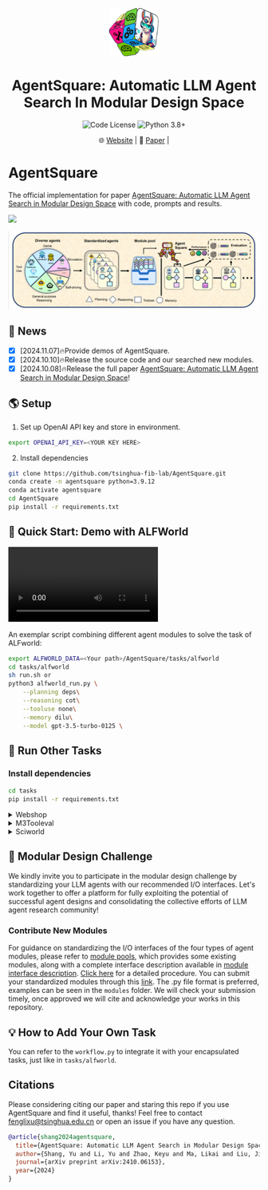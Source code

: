 <div align="center">
<img src="pics/logo1.png" style="width: 20%;height: 10%">
<h1> AgentSquare: Automatic LLM Agent Search In Modular Design Space </h1>
</div>
<div align="center">
  
![Code License](https://img.shields.io/badge/Code%20License-Apache--2.0-blue.svg)
![Python 3.8+](https://img.shields.io/badge/python-3.9.12-blue.svg)

</div>
<div align="center">
  <!-- <a href="#model">Model</a> • -->
  🌐 <a href="https://tsinghua-fib-lab.github.io/AgentSquare_website">Website</a> |
  📃 <a href="https://arxiv.org/abs/2410.06153">Paper</a> |
  
</div>

# AgentSquare
The official implementation for paper [AgentSquare: Automatic LLM Agent Search in Modular Design Space](https://arxiv.org/abs/2410.06153) with code, prompts and results.

<p float="left">
  <img src="pics/demo-v2.gif">
</p>

![intro](pics/intro.png)

## 🎉 News
- [x] [2024.11.07]🔥Provide demos of AgentSquare.
- [x] [2024.10.10]🔥Release the source code and our searched new modules.
- [x] [2024.10.08]🔥Release the full paper [AgentSquare: Automatic LLM Agent Search in Modular Design Space](https://arxiv.org/abs/2410.06153)!

## 🌎 Setup
1. Set up OpenAI API key and store in environment.
```bash
export OPENAI_API_KEY=<YOUR KEY HERE>
```
2. Install dependencies
```bash
git clone https://github.com/tsinghua-fib-lab/AgentSquare.git
conda create -n agentsquare python=3.9.12
conda activate agentsquare
cd AgentSquare
pip install -r requirements.txt
```

## 🚀 Quick Start: Demo with ALFWorld

<video src="https://github.com/user-attachments/assets/a99bb02c-28fe-400b-9696-db8974ef0f97">
    Your browser does not support the video tag.
</video>

An exemplar script combining different agent modules to solve the task of ALFworld:
```bash
export ALFWORLD_DATA=<Your path>/AgentSquare/tasks/alfworld
cd tasks/alfworld
sh run.sh or 
python3 alfworld_run.py \
    --planning deps\
    --reasoning cot\
    --tooluse none\
    --memory dilu\
    --model gpt-3.5-turbo-0125 \
```

## 🔎 Run Other Tasks
### Install dependencies
```bash
cd tasks
pip install -r requirements.txt
```

<details>
  
<summary> Webshop </summary>
  
Install `webshop` environment following instructions [here](https://github.com/princeton-nlp/WebShop) and launch the `WebShop` webpage.
```bash
cd tasks/webshop
sh run.sh
```
</details>

<details>

<summary> M3Tooleval </summary>

```bash
cd tasks/m3tooleval
sh run.sh
```
</details>

<details>

<summary> Sciworld </summary>

Install `Sciworld` environment following instructions [here](https://github.com/hkust-nlp/AgentBoard) .
```bash
cd tasks/sciworld/agentboard
python3 eval_main_sci.py \
    --cfg-path ../eval_configs/main_results_all_tasks.yaml     --tasks scienceworld     --wandb     --log_path ../results/gpt-4o-2024-08-06    --project_name evaluate-gpt-4o-2024-08-06     --baseline_dir ../data/baseline_results \
    --model gpt-4o-2024-08-06 \
    --planning none \
    --reasoning cot \
    --tooluse none \
    --memory none \
```
</details>

## 🌟 Modular Design Challenge
We kindly invite you to participate in the modular design challenge by standardizing your LLM agents with our recommended I/O interfaces.  Let's work together to offer a platform for fully exploiting the potential of successful agent designs and consolidating the collective efforts of LLM agent research community! 

### Contribute New Modules
For guidance on standardizing the I/O interfaces of the four types of agent modules, please refer to [module pools](modules), which provides some existing modules, along with a complete interface description available in [module interface description](modules/README.md). [Click here](modules/test_new_modules.md) for a detailed procedure. You can submit your standardized modules through this [link](https://drive.google.com/drive/folders/1CrtW_s3n0-tCJRtUDzaKFWrBid7MuF9v?usp=sharing). The .py file format is preferred, examples can be seen in the `modules` folder. We will check your submission timely, once approved we will cite and acknowledge your works in this repository. 

## 💡 How to Add Your Own Task
You can refer to the `workflow.py` to integrate it with your encapsulated tasks, just like in `tasks/alfworld`.

## Citations
Please considering citing our paper and staring this repo if you use AgentSquare and find it useful, thanks! Feel free to contact fenglixu@tsinghua.edu.cn or open an issue if you have any question.

```bibtex
@article{shang2024agentsquare,
  title={AgentSquare: Automatic LLM Agent Search in Modular Design Space},
  author={Shang, Yu and Li, Yu and Zhao, Keyu and Ma, Likai and Liu, Jiahe and Xu, Fengli and Li, Yong},
  journal={arXiv preprint arXiv:2410.06153},
  year={2024}
}
```
